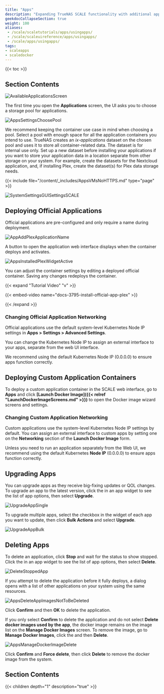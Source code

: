 ```yaml
---
title: "Apps"
description: "Expanding TrueNAS SCALE functionality with additional applications."
geekdocCollapseSection: true
weight: 100
aliases:
 - /scale/scaletutorials/apps/usingapps/
 - /scale/scaleuireference/apps/usingapps/
 - /scale/apps/usingapps/
tags:
- scaleapps
- scaledocker
---
```


{{< toc >}}

## Section Contents

![AvailableApplicationsScreen](/images/SCALE/22.02/AvailableApplicationsScreen.png "Apps Catalog")

The first time you open the **Applications** screen, the UI asks you to choose a storage pool for applications.

![AppsSettingsChoosePool](/images/SCALE/22.02/AppsSettingsChoosePool.png "Choosing a Pool for Apps")

We recommend keeping the container use case in mind when choosing a pool. 
Select a pool with enough space for all the application containers you intend to use.
TrueNAS creates an *ix-applications* dataset on the chosen pool and uses it to store all container-related data. The dataset is for internal use only. 
Set up a new dataset before installing your applications if you want to store your application data in a location separate from other storage on your system. 
For example, create the datasets for the Nextcloud application, and, if installing Plex, create the dataset(s) for Plex data storage needs.

{{< include file="/content/_includes/AppsVMsNoHTTPS.md" type="page" >}}

![SystemSettingsGUISettingsSCALE](/images/SCALE/22.12/SystemSettingsGUISettingsSCALE.png "General System Settings")

## Deploying Official Applications

Official applications are pre-configured and only require a name during deployment.

![AppAddPlexApplicationName](/images/SCALE/22.12/AppAddPlexApplicationName.png "Plex App Wizard Application Name")

A button to open the application web interface displays when the container deploys and activates.

![AppsInstalledPlexWidgetActive](/images/SCALE/22.12/AppsInstalledPlexWidgetActive.png "Plex App: Active")

You can adjust the container settings by editing a deployed official container.
Saving any changes redeploys the container.

{{< expand "Tutorial Video" "v" >}}

{{< embed-video name="docs-3795-install-official-app-plex" >}}

{{< /expand >}}

### Changing Official Application Networking

Official applications use the default system-level Kubernetes Node IP settings in **Apps > Settings > Advanced Settings**. 

You can change the Kubernetes Node IP to assign an external interface to your apps, separate from the web UI interface.

We recommend using the default Kubernetes Node IP (0.0.0.0) to ensure apps function correctly.

## Deploying Custom Application Containers

To deploy a custom application container in the SCALE web interface, go to **Apps** and click **[Launch Docker Image]({{< relref "LaunchDockerImageScreens.md" >}})** to open the Docker image wizard screens and settings.

### Changing Custom Application Networking

Custom applications use the system-level Kubernetes Node IP settings by default. You can assign an external interface to custom apps by setting one on the **Networking** section of the **Launch Docker Image** form. 

Unless you need to run an application separately from the Web UI, we recommend using the default Kubernetes **Node IP** (0.0.0.0) to ensure apps function correctly.

## Upgrading Apps

You can upgrade apps as they receive big-fixing updates or QOL changes. To upgrade an app to the latest version, click the <span class="iconify" data-icon="bi:dots-three-outline-vertical-fill"></span> in an app widget to see the list of app options, then select **<span class="iconify" data-icon="eva:diagonal-arrow-right-up-outline"></span> Upgrade**.

![UpgradeAppSingle](/images/SCALE/22.12/UpgradeAppSingle.png "Upgrade Single App")

To upgrade multiple apps, select the checkbox in the widget of each app you want to update, then click **Bulk Actions** and select **<span class="iconify" data-icon="ic:outline-update"></span> Upgrade**.

![UpgradeAppBulk](/images/SCALE/22.12/UpgradeAppBulk.png "Upgrade Bulk Apps")

## Deleting Apps

To delete an application, click **Stop** and wait for the status to show stopped. 
Click the <span class="iconify" data-icon="bi:dots-three-outline-vertical-fill"></span> in an app widget to see the list of app options, then select **Delete**. 

![DeleteStoppedApp](/images/SCALE/22.12/DeleteStoppedApp.png "Delete App in Stopped State")

If you attempt to delete the application before it fully deploys, a dialog opens with a list of other applications on your system using the same resources. 

![AppsDeleteAppImagesNotToBeDeleted](/images/SCALE/22.12/AppsDeleteAppImagesNotToBeDeleted.png "Delete App in Deploying State")

Click **Confirm** and then **OK** to delete the application.

If you only select **Confirm** to delete the application and do not select **Delete docker images used by the app**, the docker image remains on the image list on the **Manage Docker Images** screen. 
To remove the image, go to **Manage Docker Images**, click the <span class="iconify" data-icon="bi:dots-three-outline-vertical-fill"></span> and then **Delete**. 

![AppsManageDockerImageDelete](/images/SCALE/22.12/AppsManageDockerImageDelete.png "Delete Docker Image")

Click **Confirm** and **Force delete**, then click **Delete** to remove the docker image from the system.

## Section Contents

{{< children depth="1" description="true" >}}
